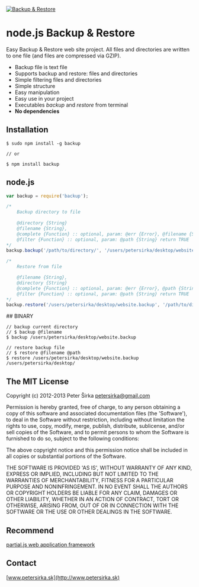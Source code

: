 [![Backup & Restore](http://partialjs.com/exports/backup-logo.png)](https://github.com/petersirka/backup)

node.js Backup & Restore
========================

Easy Backup & Restore web site project. All files and directories are written to one file (and files are compressed via GZIP).

* Backup file is text file
* Supports backup and restore: files and directories
* Simple filtering files and directories
* Simple structure
* Easy manipulation
* Easy use in your project
* Executables *backup* and *restore* from terminal
* __No dependencies__

## Installation

```
$ sudo npm install -g backup

// or

$ npm install backup
```

## node.js

```js
var backup = require('backup');

/*
	Backup directory to file
	
	@directory {String}
	@filename {String},
	@complete {Function} :: optional, param: @err {Error}, @filename {String}
	@filter {Function} :: optional, param: @path {String} return TRUE | FALSE, if FALSE file or directory will be skipped
*/
backup.backup('/path/to/directory/', '/users/petersirka/desktop/website.backup');

/*
	Restore from file

	@filename {String},
	@directory {String}
	@complete {Function} :: optional, param: @err {Error}, @path {String}
	@filter {Function} :: optional, param: @path {String} return TRUE | FALSE, if FALSE file or directory will be skipped
*/
backup.restore('/users/petersirka/desktop/website.backup', '/path/to/directory/');
```

## BINARY

```
// backup current directory
// $ backup @filename
$ backup /users/petersirka/desktop/website.backup

// restore backup file
// $ restore @filename @path
$ restore /users/petersirka/desktop/website.backup /users/petersirka/desktop/
```

## The MIT License

Copyright (c) 2012-2013 Peter Širka <petersirka@gmail.com>

Permission is hereby granted, free of charge, to any person obtaining a copy of this software and associated documentation files (the 'Software'), to deal in the Software without restriction, including without limitation the rights to use, copy, modify, merge, publish, distribute, sublicense, and/or sell copies of the Software, and to permit persons to whom the Software is furnished to do so, subject to the following conditions:

The above copyright notice and this permission notice shall be included in all copies or substantial portions of the Software.

THE SOFTWARE IS PROVIDED 'AS IS', WITHOUT WARRANTY OF ANY KIND, EXPRESS OR IMPLIED, INCLUDING BUT NOT LIMITED TO THE WARRANTIES OF MERCHANTABILITY, FITNESS FOR A PARTICULAR PURPOSE AND NONINFRINGEMENT. IN NO EVENT SHALL THE AUTHORS OR COPYRIGHT HOLDERS BE LIABLE FOR ANY CLAIM, DAMAGES OR OTHER LIABILITY, WHETHER IN AN ACTION OF CONTRACT, TORT OR OTHERWISE, ARISING FROM, OUT OF OR IN CONNECTION WITH THE SOFTWARE OR THE USE OR OTHER DEALINGS IN THE SOFTWARE.

## Recommend

[partial.js web application framework](https://github.com/petersirka/partial.js)

## Contact

[www.petersirka.sk](http://www.petersirka.sk)